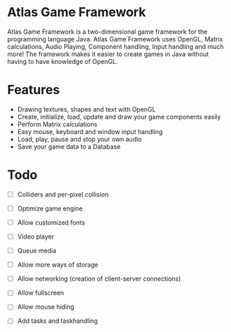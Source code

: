 Atlas Game Framework
====================
Atlas Game Framework is a two-dimensional game framework for the programming language Java. Atlas Game Framework uses OpenGL, Matrix calculations, Audio Playing, Component handling, Input handling and much more! The framework makes it easier to create games in Java without having to have knowledge of OpenGL.

Features
========
* Drawing textures, shapes and text with OpenGL
* Create, initialize, load, update and draw your game components easily
* Perform Matrix calculations
* Easy mouse, keyboard and window input handling
* Load, play, pause and stop your own audio
* Save your game data to a Database

Todo
====
- [ ] Colliders and per-pixel collision
- [ ] Optimize game engine
- [ ] Allow customized fonts
- [ ] Video player
- [ ] Queue media
- [ ] Allow more ways of storage
- [ ] Allow networking (creation of client-server connections)
- [ ] Allow fullscreen
- [ ] Allow mouse hiding
- [ ] Add tasks and taskhandling

